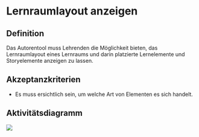 # Lernraumlayout anzeigen

## Definition
Das Autorentool muss Lehrenden die Möglichkeit bieten, das Lernraumlayout eines Lernraums und darin platzierte 
Lernelemente und Storyelemente anzeigen zu lassen.

## Akzeptanzkriterien
- Es muss ersichtlich sein, um welche Art von Elementen es sich handelt.

## Aktivitätsdiagramm
![](imageASN0026.png)